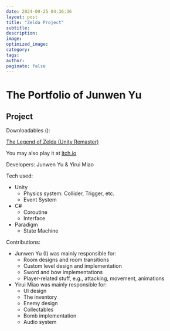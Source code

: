 ```yaml
---
date: 2024-09-25 04:36:36
layout: post
title: "Zelda Project"
subtitle:
description:
image:
optimized_image:
category:
tags:
author:
paginate: false
---
```


# The Portfolio of Junwen Yu

## Project

Downloadables ():

[The Legend of Zelda (Unity Remaster)](https://drive.google.com/file/d/1thfFcPSA5NB25JqMlbgjRrlPigIFuF3o/view?usp=drive_link)

You may also play it at [itch.io](https://anemocider.itch.io/zelda-remaster)

Developers: Junwen Yu & Yirui Miao

Tech used:

- Unity
    - Physics system: Collider, Trigger, etc.
    - Event System
- C#
    - Coroutine
    - Interface
- Paradigm
    - State Machine


Contributions:

- Junwen Yu (I) was mainly responsible for:
    - Room designs and room transitions
    - Custom level design and implementation
    - Sword and bow implementations
    - Player-related stuff, e.g., attacking, movement, animations
- Yirui Miao was mainly responsible for:
    - UI design
    - The inventory
    - Enemy design
    - Collectables
    - Bomb implementation
    - Audio system